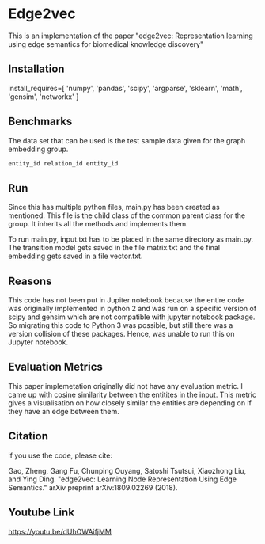# Edge2vec

This is an implementation of the paper "edge2vec: Representation learning using edge semantics for biomedical knowledge discovery"

## Installation

install_requires=[
        'numpy',
        'pandas',
        'scipy',
        'argparse',
        'sklearn',
        'math',
        'gensim',
        'networkx'
    ]

## Benchmarks

The data set that can be used is the test sample data given for the graph embedding group.

```txt
entity_id relation_id entity_id
```

## Run

Since this has multiple python files, main.py has been created as mentioned. 
This file is the child class of the common parent class for the group. It inherits all the methods and implements them.

To run main.py, input.txt has to be placed in the same directory as main.py. 
The transition model gets saved in the file matrix.txt and the final embedding gets saved in a file vector.txt.

## Reasons

This code has not been put in Jupiter notebook because the entire code was originally implemented in python 2 and was run on a specific version of scipy and gensim which are not compatible with jupyter notebook package. So migrating this code to Python 3 was possible, but still there was a version collision of these packages. Hence, was unable to run this on Jupyter notebook.

## Evaluation Metrics

This paper implemetation originally did not have any evaluation metric. I came up with cosine similarity between the entitites in the input. This metric gives a visualisation on how closely similar the entities are depending on if they have an edge between them.

## Citation

if you use the code, please cite:

Gao, Zheng, Gang Fu, Chunping Ouyang, Satoshi Tsutsui, Xiaozhong Liu, and Ying Ding. 
"edge2vec: Learning Node Representation Using Edge Semantics." arXiv preprint arXiv:1809.02269 (2018).

## Youtube Link
https://youtu.be/dUhOWAifjMM
